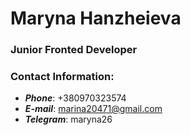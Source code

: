 # Maryna Hanzheieva
### Junior Fronted Developer

### Contact Information:

* ***Phone***: +380970323574
* ***E-mail***: marina20471@gmail.com
* ***Telegram***: maryna26
  





